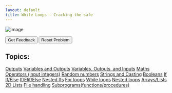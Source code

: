 ```yaml
---
layout: default
title: While Loops - Cracking the safe
---
```


![image](https://user-images.githubusercontent.com/68385109/232052965-66468b10-030b-40a0-a80e-9de1964ec71f.png)

<div id="0-sortableTrash" class="sortable-code"></div> 
<div id="0-sortable" class="sortable-code"></div> 
<div style="clear:both;"></div> 
<p> 
    <input id="0-feedbackLink" value="Get Feedback" type="button" /> 
    <input id="0-newInstanceLink" value="Reset Problem" type="button" /> 
</p> 
<script type="text/javascript"> 
(function(){
  var initial = "print(&quot;Agent, the safe is behind the painting.&quot;)\n" +
    "attempts = 3\n" +
    "secretPassword = &quot;Skyfall&quot;\n" +
    "myGuess = &quot;&quot;\n" +
    "while (attempts &gt; 0) and (myGuess != secretPassword):\n" +
    "  print(&quot;Safe: Enter the password&quot;)\n" +
    "  myGuess = input()\n" +
    "  if (myGuess == secretPassword):\n" +
    "    print(&quot;The safe has been opened. Good job agent.&quot;)\n" +
    "    \n" +
    "  else:\n" +
    "    print(&quot;Incorrect.&quot;)\n" +
    "    attempts = attempts - 1\n" +
    "    print(&quot;Attempts Remaining: &quot;, attempts)\n" +
    "print(&quot;Time to go.&quot;)\n" +
    "  \n" +
    "  ";
  var parsonsPuzzle = new ParsonsWidget({
    "sortableId": "0-sortable",
    "max_wrong_lines": 10,
    "grader": ParsonsWidget._graders.LineBasedGrader,
    "exec_limit": 2500,
    "can_indent": true,
    "x_indent": 50,
    "lang": "en",
    "show_feedback": true
  });
  parsonsPuzzle.init(initial);
  parsonsPuzzle.shuffleLines();
  $("#0-newInstanceLink").click(function(event){ 
      event.preventDefault(); 
      parsonsPuzzle.shuffleLines(); 
  }); 
  $("#0-feedbackLink").click(function(event){ 
      event.preventDefault(); 
      parsonsPuzzle.getFeedback(); 
  }); 
})(); 
</script>

## Topics:
[Outputs](./Outputs.html)
[Variables and Outputs](./Variables.html)
[Variables, Outputs, and Inputs](./Inputs.html)
[Maths Operators (input integers)](./Maths.html)
[Random numbers](./Random.html)
[Strings and Casting](./Casting.html)
[Booleans](./Booleans.html)
[If](./If.html)
[If/Else](./Else.html)
[If/Elif/Else](./Elif.html)
[Nested Ifs](./NestedIf.html)
[For loops](./For.html)
[While loops](./While.html)
[Nested loops](./NestedLoops.html)
[Arrays/Lists](./Arrays.html)
[2D Lists](./2D.html)
[File handling](./Files.html)
[Subprograms(functions/procedures)](./Subprograms.html)
